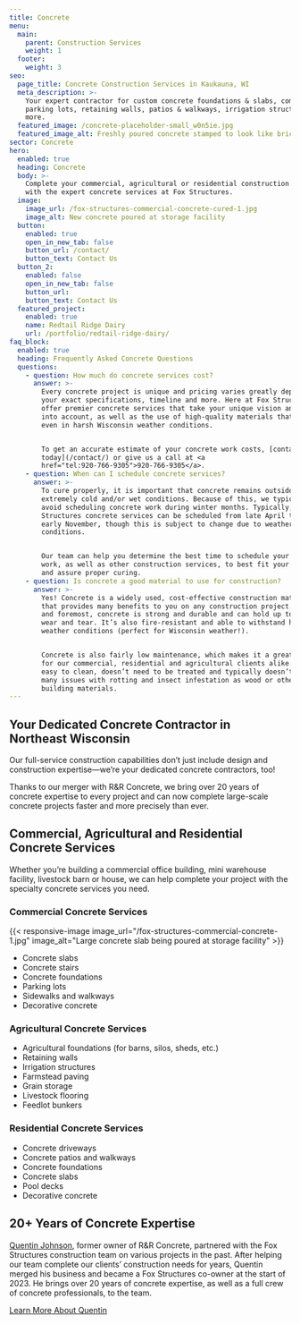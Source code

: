 ```yaml
---
title: Concrete
menu:
  main:
    parent: Construction Services
    weight: 1
  footer:
    weight: 3
seo:
  page_title: Concrete Construction Services in Kaukauna, WI
  meta_description: >-
    Your expert contractor for custom concrete foundations & slabs, commercial
    parking lots, retaining walls, patios & walkways, irrigation structures &
    more.
  featured_image: /concrete-placeholder-small_w0n5ie.jpg
  featured_image_alt: Freshly poured concrete stamped to look like brick cobblestones
sector: Concrete
hero:
  enabled: true
  heading: Concrete
  body: >-
    Complete your commercial, agricultural or residential construction project
    with the expert concrete services at Fox Structures.
  image:
    image_url: /fox-structures-commercial-concrete-cured-1.jpg
    image_alt: New concrete poured at storage facility
  button:
    enabled: true
    open_in_new_tab: false
    button_url: /contact/
    button_text: Contact Us
  button_2:
    enabled: false
    open_in_new_tab: false
    button_url:
    button_text: Contact Us
  featured_project:
    enabled: true
    name: Redtail Ridge Dairy
    url: /portfolio/redtail-ridge-dairy/
faq_block:
  enabled: true
  heading: Frequently Asked Concrete Questions
  questions:
    - question: How much do concrete services cost?
      answer: >-
        Every concrete project is unique and pricing varies greatly depending on
        your exact specifications, timeline and more. Here at Fox Structures, we
        offer premier concrete services that take your unique vision and needs
        into account, as well as the use of high-quality materials that last,
        even in harsh Wisconsin weather conditions. 


        To get an accurate estimate of your concrete work costs, [contact us
        today](/contact/) or give us a call at <a
        href="tel:920-766-9305">920-766-9305</a>.
    - question: When can I schedule concrete services?
      answer: >-
        To cure properly, it is important that concrete remains outside of
        extremely cold and/or wet conditions. Because of this, we typically
        avoid scheduling concrete work during winter months. Typically, Fox
        Structures concrete services can be scheduled from late April through
        early November, though this is subject to change due to weather
        conditions. 


        Our team can help you determine the best time to schedule your concrete
        work, as well as other construction services, to best fit your schedule
        and assure proper curing.
    - question: Is concrete a good material to use for construction?
      answer: >-
        Yes! Concrete is a widely used, cost-effective construction material
        that provides many benefits to you on any construction project. First
        and foremost, concrete is strong and durable and can hold up to a lot of
        wear and tear. It’s also fire-resistant and able to withstand harsh
        weather conditions (perfect for Wisconsin weather!). 


        Concrete is also fairly low maintenance, which makes it a great choice
        for our commercial, residential and agricultural clients alike. It’s
        easy to clean, doesn’t need to be treated and typically doesn’t have as
        many issues with rotting and insect infestation as wood or other common
        building materials. 
---
```

## Your Dedicated Concrete Contractor in Northeast Wisconsin

Our full-service construction capabilities don’t just include design and construction expertise—we’re your dedicated concrete contractors, too!

Thanks to our merger with R&R Concrete, we bring over 20 years of concrete expertise to every project and can now complete large-scale concrete projects faster and more precisely than ever.

## Commercial, Agricultural and Residential Concrete Services

Whether you’re building a commercial office building, mini warehouse facility, livestock barn or house, we can help complete your project with the specialty concrete services you need.

### Commercial Concrete Services

{{< responsive-image image_url="/fox-structures-commercial-concrete-1.jpg" image_alt="Large concrete slab being poured at storage facility" >}}

* Concrete slabs
* Concrete stairs
* Concrete foundations
* Parking lots
* Sidewalks and walkways
* Decorative concrete

### Agricultural Concrete Services

* Agricultural foundations (for barns, silos, sheds, etc.)
* Retaining walls
* Irrigation structures
* Farmstead paving
* Grain storage
* Livestock flooring
* Feedlot bunkers

### Residential Concrete Services

* Concrete driveways
* Concrete patios and walkways
* Concrete foundations
* Concrete slabs
* Pool decks
* Decorative concrete

## 20+ Years of Concrete Expertise

[Quentin Johnson](/about/leadership/quentin-johnson/), former owner of R&R Concrete, partnered with the Fox Structures construction team on various projects in the past. After helping our team complete our clients’ construction needs for years, Quentin merged his business and became a Fox Structures co-owner at the start of 2023. He brings over 20 years of concrete expertise, as well as a full crew of concrete professionals, to the team.

<a class="btn btn--secondary" href="/about/leadership/quentin-johnson/">Learn More About Quentin</a>